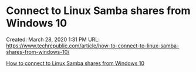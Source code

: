 # Connect to Linux Samba shares from Windows 10

Created: March 28, 2020 1:31 PM
URL: https://www.techrepublic.com/article/how-to-connect-to-linux-samba-shares-from-windows-10/

[How to connect to Linux Samba shares from Windows 10](https://www.techrepublic.com/article/how-to-connect-to-linux-samba-shares-from-windows-10/)